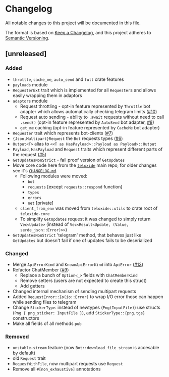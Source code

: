 # Changelog

All notable changes to this project will be documented in this file.

The format is based on [Keep a Changelog](https://keepachangelog.com/en/1.0.0/),
and this project adheres to [Semantic Versioning](https://semver.org/spec/v2.0.0.html).

## [unreleased]

### Added

- `throttle`, `cache_me`, `auto_send` and `full` crate features
- `payloads` module
- `RequesterExt` trait which is implemented for all `Requester`s and allows easily wrapping them in adaptors
- `adaptors` module
  - Request throttling - opt-in feature represented by `Throttle` bot adapter which allows automatically checking telegram limits ([#10][pr10])
  - Request auto sending - ability to `.await` requests without need to call `.send()` (opt-in feature represented by `AutoSend` bot adapter, [#8][pr8])
  - `get_me` caching (opt-in feature represented by `CacheMe` bot adapter)
- `Requester` trait which represents bot-clients ([#7][pr7])
- `{Json,Multipart}Request` the `Bot` requests types ([#6][pr6])
- `Output<T>` alias to `<<T as HasPayload>::Payload as Payload>::Output`
- `Payload`, `HasPayload` and `Request` traits which represent different parts of the request ([#5][pr5])
- `GetUpdatesNonStrict` - fail proof version of `GetUpdates`
- Move core code here from the [`teloxide`] main repo, for older changes see it's [`CHANGELOG.md`].
  - Following modules were moved:
    - `bot`
    - `requests` [except `requests::respond` function]
    - `types`
    - `errors`
    - `net` [private] 
  - `client_from_env` was moved from `teloxide::utils` to crate root of `teloxide-core`
  - To simplify `GetUpdates` request it was changed to simply return `Vec<Update>` 
    (instead of `Vec<Result<Update, (Value, serde_json::Error)>>`)
- `GetUpdatesNonStrict` 'telegram' method, that behaves just like `GetUpdates` but doesn't 
  fail if one of updates fails to be deserialized 

[pr5]: https://github.com/teloxide/teloxide-core/pull/5
[pr6]: https://github.com/teloxide/teloxide-core/pull/6
[pr7]: https://github.com/teloxide/teloxide-core/pull/7
[pr8]: https://github.com/teloxide/teloxide-core/pull/8
[pr10]: https://github.com/teloxide/teloxide-core/pull/10

### Changed

- Merge `ApiErrorKind` and `KnownApiErrorKind` into `ApiError` ([#13][pr13])
- Refactor ChatMember ([#9][pr9])
  - Replace a bunch of `Option<_>` fields with `ChatMemberKind`
  - Remove setters (users are not expected to create this struct)
  - Add getters
- Changed internal mechanism of sending multipart requests
- Added `RequestError::Io(io::Error)` to wrap I/O error those can happen while sending files to telegram
- Change `StickerType`: instead of newtypes (`Png(InputFile)`) use structs (`Png { png_sticker: InputFile }`), add 
  `StickerType::{png,tgs}` constructors
- Make all fields of all methods `pub`

[pr9]: https://github.com/teloxide/teloxide-core/pull/9
[pr13]: https://github.com/teloxide/teloxide-core/pull/13

### Removed

- `unstable-stream` feature (now `Bot::download_file_stream` is accesable by default)
- old `Request` trait
- `RequestWithFile`, now multipart requests use `Request`
- Remove all `#[non_exhaustive]` annotations
  

[`teloxide`]: https://github.com/teloxide/teloxide
[`CHANGELOG.md`]: https://github.com/teloxide/teloxide/blob/master/CHANGELOG.md